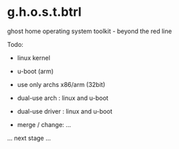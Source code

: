 g.h.o.s.t.btrl
==============

ghost home operating system toolkit - beyond the red line

Todo:

* linux kernel

* u-boot (arm)

* use only archs x86/arm (32bit)

* dual-use arch : linux and u-boot

* dual-use driver : linux and u-boot

* merge / change: ...

... next stage ...

